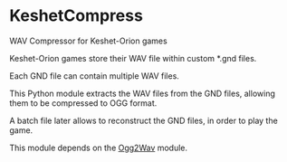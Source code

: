 # KeshetCompress
WAV Compressor for Keshet-Orion games

Keshet-Orion games store their WAV file within custom \*.gnd files. 

Each GND file can contain multiple WAV files.

This Python module extracts the WAV files from the GND files, allowing them to be compressed to OGG format. 

A batch file later allows to reconstruct the GND files, in order to play the game.

This module depends on the [Ogg2Wav](https://github.com/OldGames/Ogg2Wav) module.
